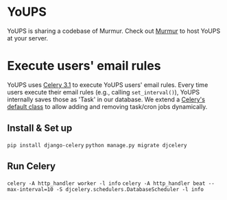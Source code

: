YoUPS
=

YoUPS is sharing a codebase of Murmur. Check out [Murmur](https://github.com/haystack/murmur/blob/master/README.md) to host YoUPS at your server. 

# Execute users' email rules

YoUPS uses [Celery 3.1](http://docs.celeryproject.org/en/3.1/index.html) to execute YoUPS users' email rules. Every time users execute their email rules (e.g., calling `set_interval()`), YoUPS internally saves those as 'Task' in our database. We extend a [Celery's default class](http://docs.celeryproject.org/en/3.1/userguide/periodic-tasks.html) to allow adding and removing task/cron jobs dynamically. 

## Install & Set up

`pip install django-celery`
`python manage.py migrate djcelery`

## Run Celery

`celery -A http_handler worker -l info`
`celery -A http_handler beat --max-interval=10 -S djcelery.schedulers.DatabaseScheduler -l info`